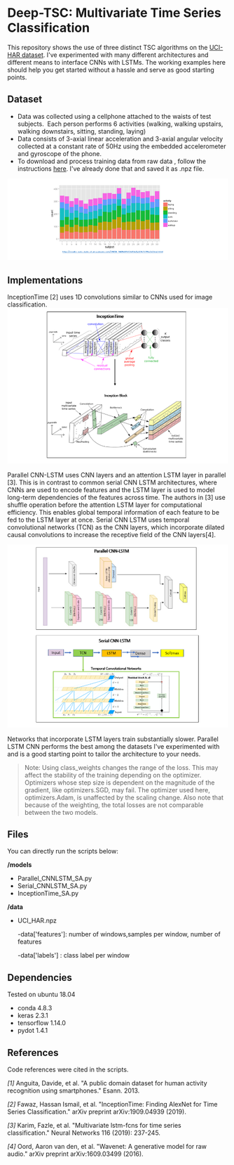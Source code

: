 # Deep-TSC: Multivariate Time Series Classification

This repository shows the use of three distinct TSC algorithms on the [UCI-HAR dataset](https://archive.ics.uci.edu/ml/datasets/human+activity+recognition+using+smartphones). I've experimented with many different architectures and different means to interface CNNs with LSTMs. The working examples here should help you get started without a hassle and serve as good starting points.

## Dataset

- Data was collected using a cellphone attached to the waists of test subjects.  Each person performs 6 activities (walking, walking upstairs, walking downstairs, sitting, standing, laying) 
- Data consists of  3-axial linear acceleration and 3-axial angular velocity  collected at a constant rate of 50Hz using  the embedded accelerometer and gyroscope of the phone.
- To download and process training data from raw data , follow the instructions [here](https://machinelearningmastery.com/how-to-develop-rnn-models-for-human-activity-recognition-time-series-classification/). I've already done that and saved it as .npz file.

![HAR-class-dist](./pics/HAR-class-dist.png)

## Implementations
InceptionTime [2] uses 1D convolutions similar to CNNs used for image classification.
![models](./pics/models1.png)

Parallel CNN-LSTM uses CNN layers and an attention LSTM layer in parallel [3]. This is in contrast to common serial CNN LSTM architectures, where CNNs are used to encode features and the LSTM layer is used to model long-term dependencies of the features across time. The authors in [3] use shuffle operation before the attention LSTM layer for computational efficiency. This enables global temporal information of each feature to be fed to the LSTM layer at once. Serial CNN LSTM uses temporal convolutional networks (TCN) as the CNN layers, which incorporate dilated causal convolutions to increase the receptive field of the CNN layers[4]. 



![models](./pics/models2.png)

Networks that incorporate LSTM layers train substantially slower. Parallel LSTM CNN performs the best among the datasets I've experimented with and is a good starting point to tailor the architecture to your needs. 

> Note: Using class_weights changes the range of the loss. This may affect the stability of the training depending on the optimizer. Optimizers whose step size is dependent on the magnitude of the gradient, like optimizers.SGD, may fail. The optimizer used here, optimizers.Adam, is unaffected by the scaling change. Also note that because of the weighting, the total losses are not comparable between the two models.

## Files

You can directly run the scripts below:

**/models**

- Parallel_CNNLSTM_SA.py
- Serial_CNNLSTM_SA.py
- InceptionTime_SA.py

**/data**

- UCI_HAR.npz

   -data['features']: number of windows,samples per window, number of features
   
   -data['labels'] :  class label per window


## Dependencies

Tested on ubuntu 18.04
* conda 4.8.3
* keras 2.3.1
* tensorflow 1.14.0
* pydot 1.4.1


## References

Code references were cited in the scripts.

_[1]_  Anguita, Davide, et al. "A public domain dataset for human activity recognition using smartphones." Esann. 2013.

_[2]_ Fawaz, Hassan Ismail, et al. "InceptionTime: Finding AlexNet for Time Series Classification." arXiv preprint 
arXiv:1909.04939 (2019).

_[3]_ Karim, Fazle, et al. "Multivariate lstm-fcns for time series classification." Neural Networks 116 (2019): 237-245.

_[4]_ Oord, Aaron van den, et al. "Wavenet: A generative model for raw audio." arXiv preprint arXiv:1609.03499 (2016).
